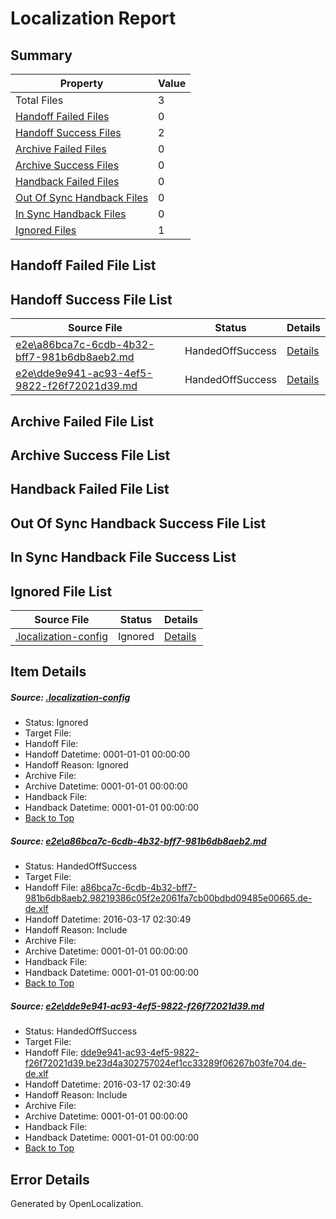 # <a name='report-top'></a> Localization Report

## Summary
 Property | Value 
 -------- | ----- 
 Total Files | 3
[ Handoff Failed Files ](#handoff-failed-list)| 0
[ Handoff Success Files ](#handoff-success-list)| 2
[ Archive Failed Files ](#archive-failed-list)| 0
[ Archive Success Files ](#archive-success-list)| 0
[ Handback Failed Files ](#handback-failed-list)| 0
[ Out Of Sync Handback Files ](#outofsync-handback-success-list)| 0
[ In Sync Handback Files ](#insync-handback-success-list)| 0
[ Ignored Files ](#ignored-list)| 1

## <a name='handoff-failed-list'></a> Handoff Failed File List

## <a name='handoff-success-list'></a> Handoff Success File List
 Source File | Status | Details 
 ----------- | ------ | ------- 
 [e2e\a86bca7c-6cdb-4b32-bff7-981b6db8aeb2.md](https://github.com/OpenLocalizationTest/oltest/blob/0af35c8fe52718ed4d9d7ca7abde34c15e018aea/e2e/a86bca7c-6cdb-4b32-bff7-981b6db8aeb2.md) | HandedOffSuccess | [Details](#0308ead374ac9ad97a3448376feaac24d438e0e31)
 [e2e\dde9e941-ac93-4ef5-9822-f26f72021d39.md](https://github.com/OpenLocalizationTest/oltest/blob/0af35c8fe52718ed4d9d7ca7abde34c15e018aea/e2e/dde9e941-ac93-4ef5-9822-f26f72021d39.md) | HandedOffSuccess | [Details](#30d841701292334d088dee9141eadb3b052bc2e72)

## <a name='archive-failed-list'></a> Archive Failed File List

## <a name='archive-success-list'></a> Archive Success File List

## <a name='handback-failed-list'></a> Handback Failed File List

## <a name='outofsync-handback-success-list'></a> Out Of Sync Handback Success File List

## <a name='insync-handback-success-list'></a> In Sync Handback File Success List

## <a name='ignored-list'></a> Ignored File List
 Source File | Status | Details 
 ----------- | ------ | ------- 
 [.localization-config](https://github.com/OpenLocalizationTest/oltest/blob/0af35c8fe52718ed4d9d7ca7abde34c15e018aea/.localization-config) | Ignored | [Details](#66aca4b1c2f43b14ec41e0e427345df94af1d5e10)

## Item Details
##### <a name='66aca4b1c2f43b14ec41e0e427345df94af1d5e10'></a> Source: [.localization-config](https://github.com/OpenLocalizationTest/oltest/blob/0af35c8fe52718ed4d9d7ca7abde34c15e018aea/.localization-config)
* Status: Ignored
* Target File: 
* Handoff File: 
* Handoff Datetime: 0001-01-01 00:00:00
* Handoff Reason: Ignored
* Archive File: 
* Archive Datetime: 0001-01-01 00:00:00
* Handback File: 
* Handback Datetime: 0001-01-01 00:00:00
* [Back to Top](#report-top)

##### <a name='0308ead374ac9ad97a3448376feaac24d438e0e31'></a> Source: [e2e\a86bca7c-6cdb-4b32-bff7-981b6db8aeb2.md](https://github.com/OpenLocalizationTest/oltest/blob/0af35c8fe52718ed4d9d7ca7abde34c15e018aea/e2e/a86bca7c-6cdb-4b32-bff7-981b6db8aeb2.md)
* Status: HandedOffSuccess
* Target File: 
* Handoff File: [a86bca7c-6cdb-4b32-bff7-981b6db8aeb2.98219386c05f2e2061fa7cb00bdbd09485e00665.de-de.xlf](https://github.com/OpenLocalizationTestOrg/olhandoff/blob/19661af8bfea7b4a811c5d11bc4f527ee1f0e1a8/ol-handoff/OpenLocalizationTestOrg/oltest.de-de/xinjiang/ht/a86bca7c-6cdb-4b32-bff7-981b6db8aeb2.98219386c05f2e2061fa7cb00bdbd09485e00665.de-de.xlf)
* Handoff Datetime: 2016-03-17 02:30:49
* Handoff Reason: Include
* Archive File: 
* Archive Datetime: 0001-01-01 00:00:00
* Handback File: 
* Handback Datetime: 0001-01-01 00:00:00
* [Back to Top](#report-top)

##### <a name='30d841701292334d088dee9141eadb3b052bc2e72'></a> Source: [e2e\dde9e941-ac93-4ef5-9822-f26f72021d39.md](https://github.com/OpenLocalizationTest/oltest/blob/0af35c8fe52718ed4d9d7ca7abde34c15e018aea/e2e/dde9e941-ac93-4ef5-9822-f26f72021d39.md)
* Status: HandedOffSuccess
* Target File: 
* Handoff File: [dde9e941-ac93-4ef5-9822-f26f72021d39.be23d4a302757024ef1cc33289f06267b03fe704.de-de.xlf](https://github.com/OpenLocalizationTestOrg/olhandoff/blob/19661af8bfea7b4a811c5d11bc4f527ee1f0e1a8/ol-handoff/OpenLocalizationTestOrg/oltest.de-de/xinjiang/ht/dde9e941-ac93-4ef5-9822-f26f72021d39.be23d4a302757024ef1cc33289f06267b03fe704.de-de.xlf)
* Handoff Datetime: 2016-03-17 02:30:49
* Handoff Reason: Include
* Archive File: 
* Archive Datetime: 0001-01-01 00:00:00
* Handback File: 
* Handback Datetime: 0001-01-01 00:00:00
* [Back to Top](#report-top)


## Error Details

Generated by OpenLocalization.
